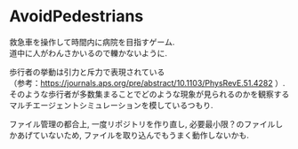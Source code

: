 #  AvoidPedestrians

救急車を操作して時間内に病院を目指すゲーム.  
道中に人がわんさかいるので轢かないように.

歩行者の挙動は引力と斥力で表現されている  
（参考：https://journals.aps.org/pre/abstract/10.1103/PhysRevE.51.4282 ）.  
そのような歩行者が多数集まることでどのような現象が見られるのかを観察するマルチエージェントシミュレーションを模しているつもり.

ファイル管理の都合上, 一度リポジトリを作り直し, 必要最小限？のファイルしかあげていないため, ファイルを取り込んでもうまく動作しないかも.